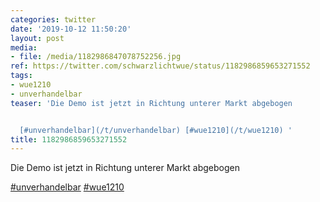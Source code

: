 ```yaml
---
categories: twitter
date: '2019-10-12 11:50:20'
layout: post
media:
- file: /media/1182986847078752256.jpg
ref: https://twitter.com/schwarzlichtwue/status/1182986859653271552
tags:
- wue1210
- unverhandelbar
teaser: 'Die Demo ist jetzt in Richtung unterer Markt abgebogen


  [#unverhandelbar](/t/unverhandelbar) [#wue1210](/t/wue1210) '
title: 1182986859653271552
---
```

Die Demo ist jetzt in Richtung unterer Markt abgebogen

[#unverhandelbar](/t/unverhandelbar) [#wue1210](/t/wue1210) 